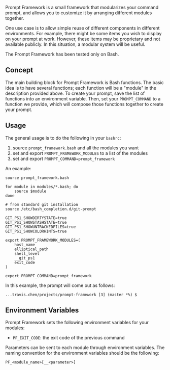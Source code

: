 
Prompt Framework is a small framework that modularizes your command prompt, and
allows you to customize it by arranging different modules together.

One use case is to allow simple reuse of different components in different
environments. For example, there might be some items you wish to display on your
prompt at work. However, these items may be proprietary and not available
publicly. In this situation, a modular system will be useful.

The Prompt Framework has been tested only on Bash.


## Concept

The main building block for Prompt Framework is Bash functions. The basic idea
is to have several functions; each function will be a "module" in the
description provided above. To create your prompt, save the list of functions
into an environment variable. Then, set your `PROMPT_COMMAND` to a function we
provide, which will compose those functions together to create your prompt.


## Usage

The general usage is to do the following in your `bashrc`:

1. source `prompt_framework.bash` and all the modules you want
2. set and export `PROMPT_FRAMEWORK_MODULES` to a list of the modules
3. set and export `PROMPT_COMMAND=prompt_framework`

An example:

    source prompt_framework.bash

    for module in modules/*.bash; do
        source $module
    done

    # from standard git installation
    source /etc/bash_completion.d/git-prompt

    GIT_PS1_SHOWDIRTYSTATE=true
    GIT_PS1_SHOWSTASHSTATE=true
    GIT_PS1_SHOWUNTRACKEDFILES=true
    GIT_PS1_SHOWCOLORHINTS=true

    export PROMPT_FRAMEWORK_MODULES=(
        host_name
        elliptical_path
        shell_level
        __git_ps1
        exit_code
    )

    export PROMPT_COMMAND=prompt_framework

In this example, the prompt will come out as follows:

    ...travis.chen/projects/prompt-framework [3] (master *%) $


## Environment Variables

Prompt Framework sets the following environment variables for your modules:

- `PF_EXIT_CODE`: the exit code of the previous command

Parameters can be sent to each module through environment variables. The naming
convention for the environment variables should be the following:

    PF_<module_name>[__<parameter>]

